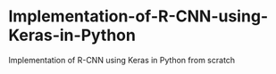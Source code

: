 # Implementation-of-R-CNN-using-Keras-in-Python
Implementation of R-CNN using Keras in Python from scratch
